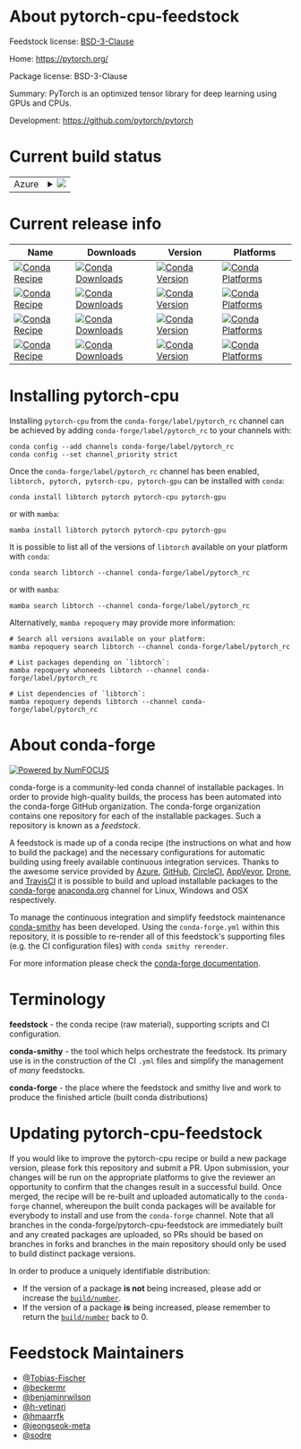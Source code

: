 About pytorch-cpu-feedstock
===========================

Feedstock license: [BSD-3-Clause](https://github.com/conda-forge/pytorch-cpu-feedstock/blob/main/LICENSE.txt)

Home: https://pytorch.org/

Package license: BSD-3-Clause

Summary: PyTorch is an optimized tensor library for deep learning using GPUs and CPUs.

Development: https://github.com/pytorch/pytorch

Current build status
====================


<table>
    
  <tr>
    <td>Azure</td>
    <td>
      <details>
        <summary>
          <a href="https://dev.azure.com/conda-forge/feedstock-builds/_build/latest?definitionId=2441&branchName=main">
            <img src="https://dev.azure.com/conda-forge/feedstock-builds/_apis/build/status/pytorch-cpu-feedstock?branchName=main">
          </a>
        </summary>
        <table>
          <thead><tr><th>Variant</th><th>Status</th></tr></thead>
          <tbody><tr>
              <td>linux_64_blas_implgenericc_compiler_version13channel_targetsconda-forge_pytorch_rccuda_compilerNonecuda_compiler_versionNonecxx_compiler_version13is_rcTrue</td>
              <td>
                <a href="https://dev.azure.com/conda-forge/feedstock-builds/_build/latest?definitionId=2441&branchName=main">
                  <img src="https://dev.azure.com/conda-forge/feedstock-builds/_apis/build/status/pytorch-cpu-feedstock?branchName=main&jobName=linux&configuration=linux%20linux_64_blas_implgenericc_compiler_version13channel_targetsconda-forge_pytorch_rccuda_compilerNonecuda_compiler_versionNonecxx_compiler_version13is_rcTrue" alt="variant">
                </a>
              </td>
            </tr><tr>
              <td>linux_64_blas_implgenericc_compiler_version13channel_targetsconda-forge_pytorch_rccuda_compilercuda-nvcccuda_compiler_version12.6cxx_compiler_version13is_rcTrue</td>
              <td>
                <a href="https://dev.azure.com/conda-forge/feedstock-builds/_build/latest?definitionId=2441&branchName=main">
                  <img src="https://dev.azure.com/conda-forge/feedstock-builds/_apis/build/status/pytorch-cpu-feedstock?branchName=main&jobName=linux&configuration=linux%20linux_64_blas_implgenericc_compiler_version13channel_targetsconda-forge_pytorch_rccuda_compilercuda-nvcccuda_compiler_version12.6cxx_compiler_version13is_rcTrue" alt="variant">
                </a>
              </td>
            </tr><tr>
              <td>linux_64_blas_implmklc_compiler_version13channel_targetsconda-forge_pytorch_rccuda_compilerNonecuda_compiler_versionNonecxx_compiler_version13is_rcTrue</td>
              <td>
                <a href="https://dev.azure.com/conda-forge/feedstock-builds/_build/latest?definitionId=2441&branchName=main">
                  <img src="https://dev.azure.com/conda-forge/feedstock-builds/_apis/build/status/pytorch-cpu-feedstock?branchName=main&jobName=linux&configuration=linux%20linux_64_blas_implmklc_compiler_version13channel_targetsconda-forge_pytorch_rccuda_compilerNonecuda_compiler_versionNonecxx_compiler_version13is_rcTrue" alt="variant">
                </a>
              </td>
            </tr><tr>
              <td>linux_64_blas_implmklc_compiler_version13channel_targetsconda-forge_pytorch_rccuda_compilercuda-nvcccuda_compiler_version12.6cxx_compiler_version13is_rcTrue</td>
              <td>
                <a href="https://dev.azure.com/conda-forge/feedstock-builds/_build/latest?definitionId=2441&branchName=main">
                  <img src="https://dev.azure.com/conda-forge/feedstock-builds/_apis/build/status/pytorch-cpu-feedstock?branchName=main&jobName=linux&configuration=linux%20linux_64_blas_implmklc_compiler_version13channel_targetsconda-forge_pytorch_rccuda_compilercuda-nvcccuda_compiler_version12.6cxx_compiler_version13is_rcTrue" alt="variant">
                </a>
              </td>
            </tr><tr>
              <td>linux_aarch64_c_compiler_version13channel_targetsconda-forge_pytorch_rccuda_compilerNonecuda_compiler_versionNonecxx_compiler_version13is_rcTrue</td>
              <td>
                <a href="https://dev.azure.com/conda-forge/feedstock-builds/_build/latest?definitionId=2441&branchName=main">
                  <img src="https://dev.azure.com/conda-forge/feedstock-builds/_apis/build/status/pytorch-cpu-feedstock?branchName=main&jobName=linux&configuration=linux%20linux_aarch64_c_compiler_version13channel_targetsconda-forge_pytorch_rccuda_compilerNonecuda_compiler_versionNonecxx_compiler_version13is_rcTrue" alt="variant">
                </a>
              </td>
            </tr><tr>
              <td>linux_aarch64_c_compiler_version13channel_targetsconda-forge_pytorch_rccuda_compilercuda-nvcccuda_compiler_version12.6cxx_compiler_version13is_rcTrue</td>
              <td>
                <a href="https://dev.azure.com/conda-forge/feedstock-builds/_build/latest?definitionId=2441&branchName=main">
                  <img src="https://dev.azure.com/conda-forge/feedstock-builds/_apis/build/status/pytorch-cpu-feedstock?branchName=main&jobName=linux&configuration=linux%20linux_aarch64_c_compiler_version13channel_targetsconda-forge_pytorch_rccuda_compilercuda-nvcccuda_compiler_version12.6cxx_compiler_version13is_rcTrue" alt="variant">
                </a>
              </td>
            </tr><tr>
              <td>osx_64_blas_implgenericchannel_targetsconda-forge_pytorch_rcis_rcTruenumpy2.0python3.10.____cpython</td>
              <td>
                <a href="https://dev.azure.com/conda-forge/feedstock-builds/_build/latest?definitionId=2441&branchName=main">
                  <img src="https://dev.azure.com/conda-forge/feedstock-builds/_apis/build/status/pytorch-cpu-feedstock?branchName=main&jobName=osx&configuration=osx%20osx_64_blas_implgenericchannel_targetsconda-forge_pytorch_rcis_rcTruenumpy2.0python3.10.____cpython" alt="variant">
                </a>
              </td>
            </tr><tr>
              <td>osx_64_blas_implgenericchannel_targetsconda-forge_pytorch_rcis_rcTruenumpy2.0python3.11.____cpython</td>
              <td>
                <a href="https://dev.azure.com/conda-forge/feedstock-builds/_build/latest?definitionId=2441&branchName=main">
                  <img src="https://dev.azure.com/conda-forge/feedstock-builds/_apis/build/status/pytorch-cpu-feedstock?branchName=main&jobName=osx&configuration=osx%20osx_64_blas_implgenericchannel_targetsconda-forge_pytorch_rcis_rcTruenumpy2.0python3.11.____cpython" alt="variant">
                </a>
              </td>
            </tr><tr>
              <td>osx_64_blas_implgenericchannel_targetsconda-forge_pytorch_rcis_rcTruenumpy2.0python3.12.____cpython</td>
              <td>
                <a href="https://dev.azure.com/conda-forge/feedstock-builds/_build/latest?definitionId=2441&branchName=main">
                  <img src="https://dev.azure.com/conda-forge/feedstock-builds/_apis/build/status/pytorch-cpu-feedstock?branchName=main&jobName=osx&configuration=osx%20osx_64_blas_implgenericchannel_targetsconda-forge_pytorch_rcis_rcTruenumpy2.0python3.12.____cpython" alt="variant">
                </a>
              </td>
            </tr><tr>
              <td>osx_64_blas_implgenericchannel_targetsconda-forge_pytorch_rcis_rcTruenumpy2.0python3.9.____cpython</td>
              <td>
                <a href="https://dev.azure.com/conda-forge/feedstock-builds/_build/latest?definitionId=2441&branchName=main">
                  <img src="https://dev.azure.com/conda-forge/feedstock-builds/_apis/build/status/pytorch-cpu-feedstock?branchName=main&jobName=osx&configuration=osx%20osx_64_blas_implgenericchannel_targetsconda-forge_pytorch_rcis_rcTruenumpy2.0python3.9.____cpython" alt="variant">
                </a>
              </td>
            </tr><tr>
              <td>osx_64_blas_implgenericchannel_targetsconda-forge_pytorch_rcis_rcTruenumpy2python3.13.____cp313</td>
              <td>
                <a href="https://dev.azure.com/conda-forge/feedstock-builds/_build/latest?definitionId=2441&branchName=main">
                  <img src="https://dev.azure.com/conda-forge/feedstock-builds/_apis/build/status/pytorch-cpu-feedstock?branchName=main&jobName=osx&configuration=osx%20osx_64_blas_implgenericchannel_targetsconda-forge_pytorch_rcis_rcTruenumpy2python3.13.____cp313" alt="variant">
                </a>
              </td>
            </tr><tr>
              <td>osx_64_blas_implmklchannel_targetsconda-forge_pytorch_rcis_rcTruenumpy2.0python3.10.____cpython</td>
              <td>
                <a href="https://dev.azure.com/conda-forge/feedstock-builds/_build/latest?definitionId=2441&branchName=main">
                  <img src="https://dev.azure.com/conda-forge/feedstock-builds/_apis/build/status/pytorch-cpu-feedstock?branchName=main&jobName=osx&configuration=osx%20osx_64_blas_implmklchannel_targetsconda-forge_pytorch_rcis_rcTruenumpy2.0python3.10.____cpython" alt="variant">
                </a>
              </td>
            </tr><tr>
              <td>osx_64_blas_implmklchannel_targetsconda-forge_pytorch_rcis_rcTruenumpy2.0python3.11.____cpython</td>
              <td>
                <a href="https://dev.azure.com/conda-forge/feedstock-builds/_build/latest?definitionId=2441&branchName=main">
                  <img src="https://dev.azure.com/conda-forge/feedstock-builds/_apis/build/status/pytorch-cpu-feedstock?branchName=main&jobName=osx&configuration=osx%20osx_64_blas_implmklchannel_targetsconda-forge_pytorch_rcis_rcTruenumpy2.0python3.11.____cpython" alt="variant">
                </a>
              </td>
            </tr><tr>
              <td>osx_64_blas_implmklchannel_targetsconda-forge_pytorch_rcis_rcTruenumpy2.0python3.12.____cpython</td>
              <td>
                <a href="https://dev.azure.com/conda-forge/feedstock-builds/_build/latest?definitionId=2441&branchName=main">
                  <img src="https://dev.azure.com/conda-forge/feedstock-builds/_apis/build/status/pytorch-cpu-feedstock?branchName=main&jobName=osx&configuration=osx%20osx_64_blas_implmklchannel_targetsconda-forge_pytorch_rcis_rcTruenumpy2.0python3.12.____cpython" alt="variant">
                </a>
              </td>
            </tr><tr>
              <td>osx_64_blas_implmklchannel_targetsconda-forge_pytorch_rcis_rcTruenumpy2.0python3.9.____cpython</td>
              <td>
                <a href="https://dev.azure.com/conda-forge/feedstock-builds/_build/latest?definitionId=2441&branchName=main">
                  <img src="https://dev.azure.com/conda-forge/feedstock-builds/_apis/build/status/pytorch-cpu-feedstock?branchName=main&jobName=osx&configuration=osx%20osx_64_blas_implmklchannel_targetsconda-forge_pytorch_rcis_rcTruenumpy2.0python3.9.____cpython" alt="variant">
                </a>
              </td>
            </tr><tr>
              <td>osx_64_blas_implmklchannel_targetsconda-forge_pytorch_rcis_rcTruenumpy2python3.13.____cp313</td>
              <td>
                <a href="https://dev.azure.com/conda-forge/feedstock-builds/_build/latest?definitionId=2441&branchName=main">
                  <img src="https://dev.azure.com/conda-forge/feedstock-builds/_apis/build/status/pytorch-cpu-feedstock?branchName=main&jobName=osx&configuration=osx%20osx_64_blas_implmklchannel_targetsconda-forge_pytorch_rcis_rcTruenumpy2python3.13.____cp313" alt="variant">
                </a>
              </td>
            </tr><tr>
              <td>osx_arm64_channel_targetsconda-forge_pytorch_rcis_rcTruenumpy2.0python3.10.____cpython</td>
              <td>
                <a href="https://dev.azure.com/conda-forge/feedstock-builds/_build/latest?definitionId=2441&branchName=main">
                  <img src="https://dev.azure.com/conda-forge/feedstock-builds/_apis/build/status/pytorch-cpu-feedstock?branchName=main&jobName=osx&configuration=osx%20osx_arm64_channel_targetsconda-forge_pytorch_rcis_rcTruenumpy2.0python3.10.____cpython" alt="variant">
                </a>
              </td>
            </tr><tr>
              <td>osx_arm64_channel_targetsconda-forge_pytorch_rcis_rcTruenumpy2.0python3.11.____cpython</td>
              <td>
                <a href="https://dev.azure.com/conda-forge/feedstock-builds/_build/latest?definitionId=2441&branchName=main">
                  <img src="https://dev.azure.com/conda-forge/feedstock-builds/_apis/build/status/pytorch-cpu-feedstock?branchName=main&jobName=osx&configuration=osx%20osx_arm64_channel_targetsconda-forge_pytorch_rcis_rcTruenumpy2.0python3.11.____cpython" alt="variant">
                </a>
              </td>
            </tr><tr>
              <td>osx_arm64_channel_targetsconda-forge_pytorch_rcis_rcTruenumpy2.0python3.12.____cpython</td>
              <td>
                <a href="https://dev.azure.com/conda-forge/feedstock-builds/_build/latest?definitionId=2441&branchName=main">
                  <img src="https://dev.azure.com/conda-forge/feedstock-builds/_apis/build/status/pytorch-cpu-feedstock?branchName=main&jobName=osx&configuration=osx%20osx_arm64_channel_targetsconda-forge_pytorch_rcis_rcTruenumpy2.0python3.12.____cpython" alt="variant">
                </a>
              </td>
            </tr><tr>
              <td>osx_arm64_channel_targetsconda-forge_pytorch_rcis_rcTruenumpy2.0python3.9.____cpython</td>
              <td>
                <a href="https://dev.azure.com/conda-forge/feedstock-builds/_build/latest?definitionId=2441&branchName=main">
                  <img src="https://dev.azure.com/conda-forge/feedstock-builds/_apis/build/status/pytorch-cpu-feedstock?branchName=main&jobName=osx&configuration=osx%20osx_arm64_channel_targetsconda-forge_pytorch_rcis_rcTruenumpy2.0python3.9.____cpython" alt="variant">
                </a>
              </td>
            </tr><tr>
              <td>osx_arm64_channel_targetsconda-forge_pytorch_rcis_rcTruenumpy2python3.13.____cp313</td>
              <td>
                <a href="https://dev.azure.com/conda-forge/feedstock-builds/_build/latest?definitionId=2441&branchName=main">
                  <img src="https://dev.azure.com/conda-forge/feedstock-builds/_apis/build/status/pytorch-cpu-feedstock?branchName=main&jobName=osx&configuration=osx%20osx_arm64_channel_targetsconda-forge_pytorch_rcis_rcTruenumpy2python3.13.____cp313" alt="variant">
                </a>
              </td>
            </tr>
          </tbody>
        </table>
      </details>
    </td>
  </tr>
</table>

Current release info
====================

| Name | Downloads | Version | Platforms |
| --- | --- | --- | --- |
| [![Conda Recipe](https://img.shields.io/badge/recipe-libtorch-green.svg)](https://anaconda.org/conda-forge/libtorch) | [![Conda Downloads](https://img.shields.io/conda/dn/conda-forge/libtorch.svg)](https://anaconda.org/conda-forge/libtorch) | [![Conda Version](https://img.shields.io/conda/vn/conda-forge/libtorch.svg)](https://anaconda.org/conda-forge/libtorch) | [![Conda Platforms](https://img.shields.io/conda/pn/conda-forge/libtorch.svg)](https://anaconda.org/conda-forge/libtorch) |
| [![Conda Recipe](https://img.shields.io/badge/recipe-pytorch-green.svg)](https://anaconda.org/conda-forge/pytorch) | [![Conda Downloads](https://img.shields.io/conda/dn/conda-forge/pytorch.svg)](https://anaconda.org/conda-forge/pytorch) | [![Conda Version](https://img.shields.io/conda/vn/conda-forge/pytorch.svg)](https://anaconda.org/conda-forge/pytorch) | [![Conda Platforms](https://img.shields.io/conda/pn/conda-forge/pytorch.svg)](https://anaconda.org/conda-forge/pytorch) |
| [![Conda Recipe](https://img.shields.io/badge/recipe-pytorch--cpu-green.svg)](https://anaconda.org/conda-forge/pytorch-cpu) | [![Conda Downloads](https://img.shields.io/conda/dn/conda-forge/pytorch-cpu.svg)](https://anaconda.org/conda-forge/pytorch-cpu) | [![Conda Version](https://img.shields.io/conda/vn/conda-forge/pytorch-cpu.svg)](https://anaconda.org/conda-forge/pytorch-cpu) | [![Conda Platforms](https://img.shields.io/conda/pn/conda-forge/pytorch-cpu.svg)](https://anaconda.org/conda-forge/pytorch-cpu) |
| [![Conda Recipe](https://img.shields.io/badge/recipe-pytorch--gpu-green.svg)](https://anaconda.org/conda-forge/pytorch-gpu) | [![Conda Downloads](https://img.shields.io/conda/dn/conda-forge/pytorch-gpu.svg)](https://anaconda.org/conda-forge/pytorch-gpu) | [![Conda Version](https://img.shields.io/conda/vn/conda-forge/pytorch-gpu.svg)](https://anaconda.org/conda-forge/pytorch-gpu) | [![Conda Platforms](https://img.shields.io/conda/pn/conda-forge/pytorch-gpu.svg)](https://anaconda.org/conda-forge/pytorch-gpu) |

Installing pytorch-cpu
======================

Installing `pytorch-cpu` from the `conda-forge/label/pytorch_rc` channel can be achieved by adding `conda-forge/label/pytorch_rc` to your channels with:

```
conda config --add channels conda-forge/label/pytorch_rc
conda config --set channel_priority strict
```

Once the `conda-forge/label/pytorch_rc` channel has been enabled, `libtorch, pytorch, pytorch-cpu, pytorch-gpu` can be installed with `conda`:

```
conda install libtorch pytorch pytorch-cpu pytorch-gpu
```

or with `mamba`:

```
mamba install libtorch pytorch pytorch-cpu pytorch-gpu
```

It is possible to list all of the versions of `libtorch` available on your platform with `conda`:

```
conda search libtorch --channel conda-forge/label/pytorch_rc
```

or with `mamba`:

```
mamba search libtorch --channel conda-forge/label/pytorch_rc
```

Alternatively, `mamba repoquery` may provide more information:

```
# Search all versions available on your platform:
mamba repoquery search libtorch --channel conda-forge/label/pytorch_rc

# List packages depending on `libtorch`:
mamba repoquery whoneeds libtorch --channel conda-forge/label/pytorch_rc

# List dependencies of `libtorch`:
mamba repoquery depends libtorch --channel conda-forge/label/pytorch_rc
```


About conda-forge
=================

[![Powered by
NumFOCUS](https://img.shields.io/badge/powered%20by-NumFOCUS-orange.svg?style=flat&colorA=E1523D&colorB=007D8A)](https://numfocus.org)

conda-forge is a community-led conda channel of installable packages.
In order to provide high-quality builds, the process has been automated into the
conda-forge GitHub organization. The conda-forge organization contains one repository
for each of the installable packages. Such a repository is known as a *feedstock*.

A feedstock is made up of a conda recipe (the instructions on what and how to build
the package) and the necessary configurations for automatic building using freely
available continuous integration services. Thanks to the awesome service provided by
[Azure](https://azure.microsoft.com/en-us/services/devops/), [GitHub](https://github.com/),
[CircleCI](https://circleci.com/), [AppVeyor](https://www.appveyor.com/),
[Drone](https://cloud.drone.io/welcome), and [TravisCI](https://travis-ci.com/)
it is possible to build and upload installable packages to the
[conda-forge](https://anaconda.org/conda-forge) [anaconda.org](https://anaconda.org/)
channel for Linux, Windows and OSX respectively.

To manage the continuous integration and simplify feedstock maintenance
[conda-smithy](https://github.com/conda-forge/conda-smithy) has been developed.
Using the ``conda-forge.yml`` within this repository, it is possible to re-render all of
this feedstock's supporting files (e.g. the CI configuration files) with ``conda smithy rerender``.

For more information please check the [conda-forge documentation](https://conda-forge.org/docs/).

Terminology
===========

**feedstock** - the conda recipe (raw material), supporting scripts and CI configuration.

**conda-smithy** - the tool which helps orchestrate the feedstock.
                   Its primary use is in the construction of the CI ``.yml`` files
                   and simplify the management of *many* feedstocks.

**conda-forge** - the place where the feedstock and smithy live and work to
                  produce the finished article (built conda distributions)


Updating pytorch-cpu-feedstock
==============================

If you would like to improve the pytorch-cpu recipe or build a new
package version, please fork this repository and submit a PR. Upon submission,
your changes will be run on the appropriate platforms to give the reviewer an
opportunity to confirm that the changes result in a successful build. Once
merged, the recipe will be re-built and uploaded automatically to the
`conda-forge` channel, whereupon the built conda packages will be available for
everybody to install and use from the `conda-forge` channel.
Note that all branches in the conda-forge/pytorch-cpu-feedstock are
immediately built and any created packages are uploaded, so PRs should be based
on branches in forks and branches in the main repository should only be used to
build distinct package versions.

In order to produce a uniquely identifiable distribution:
 * If the version of a package **is not** being increased, please add or increase
   the [``build/number``](https://docs.conda.io/projects/conda-build/en/latest/resources/define-metadata.html#build-number-and-string).
 * If the version of a package **is** being increased, please remember to return
   the [``build/number``](https://docs.conda.io/projects/conda-build/en/latest/resources/define-metadata.html#build-number-and-string)
   back to 0.

Feedstock Maintainers
=====================

* [@Tobias-Fischer](https://github.com/Tobias-Fischer/)
* [@beckermr](https://github.com/beckermr/)
* [@benjaminrwilson](https://github.com/benjaminrwilson/)
* [@h-vetinari](https://github.com/h-vetinari/)
* [@hmaarrfk](https://github.com/hmaarrfk/)
* [@jeongseok-meta](https://github.com/jeongseok-meta/)
* [@sodre](https://github.com/sodre/)

